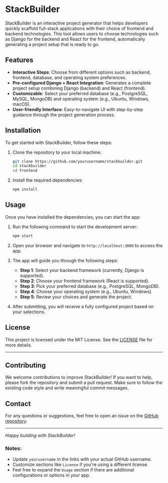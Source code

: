 # StackBuilder

StackBuilder is an interactive project generator that helps developers quickly scaffold full-stack applications with their choice of frontend and backend technologies. This tool allows users to choose technologies such as Django for the backend and React for the frontend, automatically generating a project setup that is ready to go.

## Features

- **Interactive Steps**: Choose from different options such as backend, frontend, database, and operating system preferences.
- **Pre-configured Django + React Integration**: Generates a complete project setup combining Django (backend) and React (frontend).
- **Customizable**: Select your preferred database (e.g., PostgreSQL, MySQL, MongoDB) and operating system (e.g., Ubuntu, Windows, macOS).
- **User-friendly Interface**: Easy-to-navigate UI with step-by-step guidance through the project generation process.

## Installation

To get started with StackBuilder, follow these steps:

1. Clone the repository to your local machine:
   ```bash
   git clone https://github.com/yourusername/stackbuilder.git
   cd stackbuilder
   cd frontend
   ```

2. Install the required dependencies:
   ```bash
   npm install
   ```

## Usage

Once you have installed the dependencies, you can start the app:

1. Run the following command to start the development server:
   ```bash
   npm start
   ```

2. Open your browser and navigate to `http://localhost:3000` to access the app.

3. The app will guide you through the following steps:
   - **Step 1**: Select your backend framework (currently, Django is supported).
   - **Step 2**: Choose your frontend framework (React is supported).
   - **Step 3**: Pick your preferred database (e.g., PostgreSQL, MongoDB).
   - **Step 4**: Choose your operating system (e.g., Ubuntu, Windows).
   - **Step 5**: Review your choices and generate the project.

4. After submitting, you will receive a fully configured project based on your selections.

## License

This project is licensed under the MIT License. See the [LICENSE](./LICENSE) file for more details.

---

## Contributing

We welcome contributions to improve StackBuilder! If you want to help, please fork the repository and submit a pull request. Make sure to follow the existing code style and write meaningful commit messages.

## Contact

For any questions or suggestions, feel free to open an issue on the [GitHub repository](https://github.com/yourusername/stackbuilder/issues).

---

*Happy building with StackBuilder!*
### Notes:
- Update `yourusername` in the links with your actual GitHub username.
- Customize sections like `License` if you're using a different license.
- Feel free to expand the `Usage` section if there are additional configurations or options in your app.
